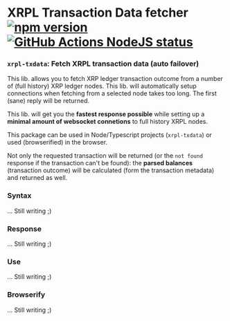 # XRPL Transaction Data fetcher [![npm version](https://badge.fury.io/js/xrpl-txdata.svg)](https://www.npmjs.com/xrpl-txdata) [![GitHub Actions NodeJS status](https://github.com/XRPL-Labs/XrplTxData/workflows/NodeJS/badge.svg?branch=main)](https://github.com/XRPL-Labs/XrplTxData/actions)

### `xrpl-txdata`: Fetch XRPL transaction data (auto failover)

This lib. allows you to fetch XRP ledger transaction outcome from a number of (full history) XRP ledger nodes. This lib. will automatically setup connections when fetching from a selected node takes too long. The first (sane) reply will be returned.

This lib. will get you the **fastest response possible** while setting up a **minimal amount of websocket connetions** to full history XRPL nodes.

This package can be used in Node/Typescript projects (`xrpl-txdata`) or used (browserified) in the browser.

Not only the requested transaction will be returned (or the `not found` response if the transaction can't be found): the **parsed balances** (transaction outcome) will be calculated (form the transaction metadata) and returned as well.

### Syntax

... Still writing ;)

### Response

... Still writing ;)

### Use

... Still writing ;)

### Browserify

... Still writing ;)
